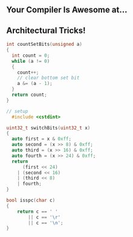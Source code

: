 <div class="white-bg">
<h2>Your Compiler Is Awesome at...</h2>
<h2 class="fragment">Architectural Tricks!</h2>
</div>


```cpp
int countSetBits(unsigned a)
{
  int count = 0;
  while (a != 0)
  {
    count++;
    // clear bottom set bit
    a &= (a - 1);
  }
  return count;
}
```


```cpp
// setup
  #include <cstdint>

uint32_t switchBits(uint32_t x)
{
  auto first = x & 0xff;
  auto second = (x >> 8) & 0xff;
  auto third = (x >> 16) & 0xff;
  auto fourth = (x >> 24) & 0xff;
  return 
      (first << 24)
    | (second << 16)
    | (third << 8)
    | fourth;
}
```


```cpp
bool isspc(char c)
{
    return c == ' '
        || c == '\r'
        || c == '\n';
}
```
